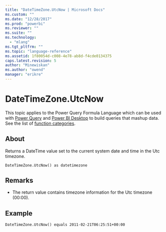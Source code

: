```yaml
---
title: "DateTimeZone.UtcNow | Microsoft Docs"
ms.custom: ""
ms.date: "12/28/2017"
ms.prod: "powerbi"
ms.reviewer: ""
ms.suite: ""
ms.technology: 
  - "mlang"
ms.tgt_pltfrm: ""
ms.topic: "language-reference"
ms.assetid: 1f80054d-c008-4e78-ab8d-f4cde0134375
caps.latest.revision: 5
author: "Minewiskan"
ms.author: "owend"
manager: "erikre"
---
```

# DateTimeZone.UtcNow
This topic applies to the Power Query Formula Language which can be used with [Power Query](https://support.office.com/article/Introduction-to-Microsoft-Power-Query-for-Excel-6E92E2F4-2079-4E1F-BAD5-89F6269CD605) and [Power BI Desktop](http://go.microsoft.com/fwlink/p/?LinkId=618607) to build queries that mashup data. See the list of [function categories](https://msdn.microsoft.com/en-us/library/mt211003.aspx).  
  
## About  
Returns a DateTime value set to the current system date and time in the Utc timezone.  
  
`DateTimeZone.UtcNow() as datetimezone`  
  
## Remarks  
  
-   The return value contains timezone information for the Utc timezone (00:00).  
  
## Example  
  
```  
DateTimeZone.UtcNow() equals 2011-02-21T06:25:51+00:00  
```  
